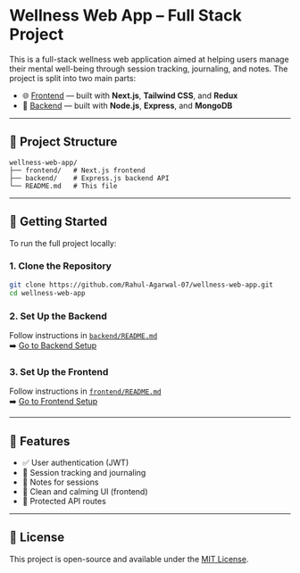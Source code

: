 # Wellness Web App – Full Stack Project

This is a full-stack wellness web application aimed at helping users manage their mental well-being through session tracking, journaling, and notes. The project is split into two main parts:

- 🌐 [Frontend](./frontend/) — built with **Next.js**, **Tailwind CSS**, and **Redux**
- 🔧 [Backend](./backend/) — built with **Node.js**, **Express**, and **MongoDB**

---

## 📁 Project Structure

```
wellness-web-app/
├── frontend/   # Next.js frontend
├── backend/    # Express.js backend API
└── README.md   # This file
```

---

## 🚀 Getting Started

To run the full project locally:

### 1. Clone the Repository

```bash
git clone https://github.com/Rahul-Agarwal-07/wellness-web-app.git
cd wellness-web-app
```

### 2. Set Up the Backend

Follow instructions in [`backend/README.md`](./backend/README.md)  
➡️ [Go to Backend Setup](./backend/README.md)

### 3. Set Up the Frontend

Follow instructions in [`frontend/README.md`](./frontend/README.md)  
➡️ [Go to Frontend Setup](./frontend/README.md)

---

## 🧠 Features

- ✅ User authentication (JWT)
- 📆 Session tracking and journaling
- 📝 Notes for sessions
- 🌙 Clean and calming UI (frontend)
- 🔐 Protected API routes

---

## 📄 License

This project is open-source and available under the [MIT License](https://opensource.org/licenses/MIT).
